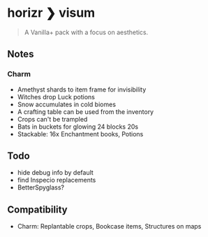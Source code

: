 # horizr ❯ visum
> A Vanilla+ pack with a focus on aesthetics.

## Notes
### Charm
- Amethyst shards to item frame for invisibility
- Witches drop Luck potions
- Snow accumulates in cold biomes
- A crafting table can be used from the inventory
- Crops can't be trampled
- Bats in buckets for glowing 24 blocks 20s
- Stackable: 16x Enchantment books, Potions

## Todo
- hide debug info by default
- find Inspecio replacements
- BetterSpyglass?

## Compatibility
- Charm: Replantable crops, Bookcase items, Structures on maps
